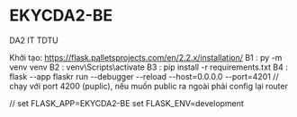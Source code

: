 # EKYCDA2-BE
DA2 IT TDTU

Khởi tạo: https://flask.palletsprojects.com/en/2.2.x/installation/
B1 : py -m venv venv
B2 : venv\Scripts\activate
B3 : pip install -r requirements.txt
B4 : flask --app flaskr run --debugger --reload --host=0.0.0.0 --port=4201 // chạy với port 4200 (puplic), nếu muốn public ra ngoài phải config lại router

//
set FLASK_APP=EKYCDA2-BE 
set FLASK_ENV=development